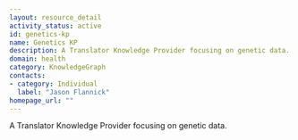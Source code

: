 ```yaml
---
layout: resource_detail
activity_status: active
id: genetics-kp
name: Genetics KP
description: A Translator Knowledge Provider focusing on genetic data.
domain: health
category: KnowledgeGraph
contacts:
- category: Individual
  label: "Jason Flannick"
homepage_url: ""
---
```


A Translator Knowledge Provider focusing on genetic data.
